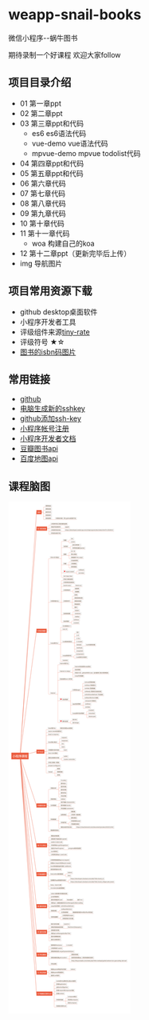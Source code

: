 # weapp-snail-books
微信小程序--蜗牛图书

期待录制一个好课程 欢迎大家follow

## 项目目录介绍

* 01 第一章ppt
* 02 第二章ppt
* 03 第三章ppt和代码
  - es6  es6语法代码
  - vue-demo vue语法代码
  - mpvue-demo  mpvue todolist代码
* 04 第四章ppt和代码
* 05 第五章ppt和代码
* 06 第六章代码
* 07 第七章代码
* 08 第八章代码
* 09 第九章代码
* 10 第十章代码
* 11 第十一章代码
  - woa 构建自己的koa
* 12 第十二章ppt（更新完毕后上传）
* img 导航图片

## 项目常用资源下载

* github desktop桌面软件
* 小程序开发者工具
* 评级组件来源[tiny-rate](https://github.com/shengxinjing/tiny-rate)
* 评级符号 ★☆
* [图书的isbn码图片](./other/图书二维码)



## 常用链接

* [github](http://github.com/)
* [电脑生成新的sshkey](https://help.github.com/articles/generating-a-new-ssh-key-and-adding-it-to-the-ssh-agent/)
* [github添加ssh-key](https://help.github.com/articles/adding-a-new-ssh-key-to-your-github-account/)
* [小程序帐号注册](https://mp.weixin.qq.com/)
* [小程序开发者文档](https://developers.weixin.qq.com/miniprogram/dev/index.html)
* [豆瓣图书api](https://developers.douban.com/wiki/?title=book_v2#get_isbn_book)
* [百度地图api](http://lbsyun.baidu.com/index.php?title=webapi/guide/webservice-geocoding-abroad)



## 课程脑图

![](./other/naotu.png)
